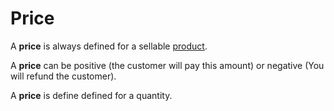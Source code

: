 # Price

A **price** is always defined for a sellable [product].

A **price** can be positive (the customer will pay this amount) or negative (You will refund the customer).

A **price** is define defined for a quantity.



[product]: ../product-information-management/product.md
